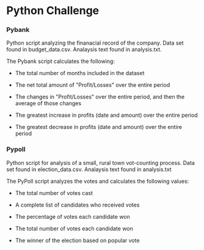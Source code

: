 # Python Challenge 

### Pybank 

Python script analyzing the finanacial record of the company. Data set found in budget_data.csv. Analaysis text found in analysis.txt. 

The Pybank script calculates the following:

* The total number of months included in the dataset

* The net total amount of "Profit/Losses" over the entire period

* The changes in "Profit/Losses" over the entire period, and then the average of those changes

* The greatest increase in profits (date and amount) over the entire period

* The greatest decrease in profits (date and amount) over the entire period

### Pypoll

Python script for analysis of a small, rural town vot-counting process. Data set found in election_data.csv. Analaysis text found in analysis.txt

The PyPoll script analyzes the votes and calculates the following values:

* The total number of votes cast 

* A complete list of candidates who received votes

* The percentage of votes each candidate won

* The total number of votes each candidate won

* The winner of the election based on popular vote